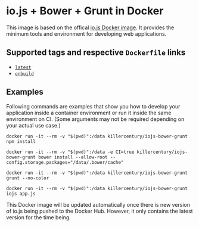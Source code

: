# io.js + Bower + Grunt in Docker

This image is based on the offical [io.js Docker image](https://registry.hub.docker.com/_/iojs/). It provides the minimum tools and environment for developing web applications.

## Supported tags and respective `Dockerfile` links
* [`latest`](https://github.com/killercentury/docker-iojs-bower-grunt/blob/master/Dockerfile)
* [`onbuild`](https://github.com/killercentury/docker-iojs-bower-grunt/blob/master/onbuild/Dockerfile)

## Examples
Following commands are examples that show you how to develop your application inside a container environment or run it inside the same environment on CI. (Some arguments may not be required depending on your actual use case.)

```
docker run -it --rm -v "$(pwd)":/data killercentury/iojs-bower-grunt npm install
```

```
docker run -it --rm -v "$(pwd)":/data -e CI=true killercentury/iojs-bower-grunt bower install --allow-root --config.storage.packages="/data/.bower/cache"
```

```
docker run -it --rm -v "$(pwd)":/data killercentury/iojs-bower-grunt grunt --no-color
```

```
docker run -it --rm -v "$(pwd)":/data killercentury/iojs-bower-grunt iojs app.js
```

This Docker image will be updated automatically once there is new version of io.js being pushed to the Docker Hub. However, it only contains the latest version for the time being.
